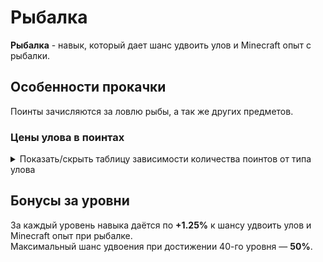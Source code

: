 # Рыбалка

**Рыбалка** - навык, который дает шанс удвоить улов и Minecraft опыт с рыбалки.

## Особенности прокачки

Поинты зачисляются за ловлю рыбы, а так же других предметов.

### Цены улова в поинтах
<details>
  <summary>Показать/скрыть таблицу зависимости количества поинтов от типа улова</summary>
  <div>
    <table>
      <thead>
        <tr>
          <th>Улов</th>
          <th>Цена в поинтах</th>
        </tr>
      </thead>
      <tbody>
        <tr>
          <th>Треска</th>
          <th>75</th>
        </tr>
        <tr>
          <th>Лосось</th>
          <th>207</th>
        </tr>
        <tr>
          <th>Иглобрюх</th>
          <th>252</th>
        </tr>
        <tr>
          <th>Тропическая рыба, кувшинка</th>
          <th>293</th>
        </tr>
        <tr>
          <th>Миска</th>
          <th>296</th>
        </tr>
        <tr>
          <th>Лук, чародейская книга, удочка, бирка, раковина наутилуса, седло</th>
          <th>297</th>
        </tr>
        <tr>
          <th>Палка, нить</th>
          <th>298</th>
        </tr>
        <tr>
          <th>Чернильный мешок</th>
          <th>300</th>
        </tr>
      </tbody>
    </table>
  </div>
</details>

## Бонусы за уровни

За каждый уровень навыка даётся по **+1.25%** к шансу удвоить улов и Minecraft опыт при рыбалке.\
Максимальный шанс удвоения при достижении 40-го уровня — **50%**.
